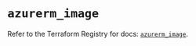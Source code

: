 # `azurerm_image`

Refer to the Terraform Registry for docs: [`azurerm_image`](https://registry.terraform.io/providers/hashicorp/azurerm/4.12.0/docs/resources/image).
